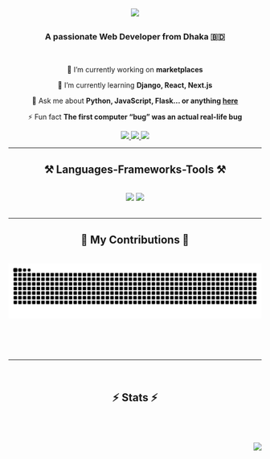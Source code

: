 <h1 align="center">
    <img src="https://readme-typing-svg.herokuapp.com/?font=Righteous&size=35&center=true&vCenter=true&width=500&height=70&duration=5000&lines=Hi+There!+👋;+I'm+Sabbir+Bin+Abdul+Latif!;" />
</h1>

<h3 align="center">A passionate Web Developer from Dhaka 🇧🇩</h3>

<br/>

<div align="center">
 
 🔭 I’m currently working on **marketplaces**
 
 🌱 I’m currently learning **Django, React, Next.js**

💬 Ask me about **Python, JavaScript, Flask... or anything [here](https://github.com/sabbirosa/sabbirosa/issues)**

⚡ Fun fact **The first computer “bug” was an actual real-life bug**

 </div>
 
<div align="center"> 
  <a href="mailto:hello@sabbir.co">
    <img src="https://img.shields.io/badge/Gmail-333333?style=for-the-badge&logo=gmail&logoColor=red" />
  </a>
  <a href="https://linkedin.com/in/sabbirosa" target="_blank">
    <img src="https://img.shields.io/badge/LinkedIn-0077B5?style=for-the-badge&logo=linkedin&logoColor=white" target="_blank" />
  </a>
  <a href="https://sabbir.co" target="_blank">
   <img src="https://img.shields.io/badge/Website-FF5722?style=for-the-badge&logo=todoist&logoColor=white" target="_blank" />
</a>
</div>

 <hr/>
 
<h2 align="center">⚒️ Languages-Frameworks-Tools ⚒️</h2>
<br/>
<div align="center">
    <img src="https://skillicons.dev/icons?i=react,bootstrap,mui,html,css,vscode,github,figma,tailwind,git" />
    <img src="https://skillicons.dev/icons?i=nodejs,python,javascript,typescript,express,firebase,mongodb,c,java,nextjs,mysql,flask" /><br>
</div>

<br/>
<hr/>

<div align="center">
  <h2>🐍 My Contributions 🐍</h2>
  <br>
  <img alt="snake eating my contributions" src="https://raw.githubusercontent.com/sabbirosa/sabbirosa/output/github-contribution-grid-snake.svg" />
  
  <br/><br/><br/>
</div>

<hr/>
<br/>
<h2 align="center">⚡ Stats ⚡</h2>
<br>
<div align=center>
  <img width=320 src="https://github-readme-stats.vercel.app/api?username=sabbirosa&theme=react&show_icons=true&hide_border=true&count_private=true" alt=""/>
  <img width=320 src="https://github-readme-streak-stats.herokuapp.com/?user=sabbirosa&theme=react&hide_border=true" alt=""/>
  <img width=320 src="https://github-readme-stats.vercel.app/api/top-langs/?username=sabbirosa&theme=react&show_icons=true&hide_border=true&layout=donut" alt=""/>
</div>
<br/>
<img align="right" src="https://visitor-badge.laobi.icu/badge?page_id=sabbirosa.sabbirosa" />
